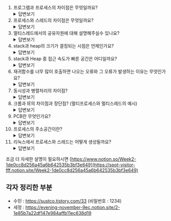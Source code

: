 1. 프로그램과 프로세스의 차이점은 무엇일까요?
    <details>
        <summary>답변보기</summary>
        프로그램은 우리가 코딩을 하는 코드 뭉텅이라고 생각하면 편함.<br>
        프로그램 - 파일 시스템에 존재하는 실행파일<br>
        프로세스 - 프로그램이 실행되어 메모리가 할당되어 메모리 상에 올라간 프로그램
    </details>
2. 프로세스와 스레드의 차이점은 무엇일까요?
     <details>
        <summary>답변보기</summary>
        프로세스는 하나 이상의 스레드에 의해 실행되는 프로그램의 인스턴스이며, 스레드는 프로세스 내에 존재하는 독립적인 실행단위이다.<br>
        각 스레드는 stack 영역을 제외한 프로세스의 메모리 공간과 다른 리소스를 공유합니다.
    </details>
3. 멀티스레드에서의 공유자원에 대해 설명해주실수 있나요?
   <details>
        <summary>답변보기</summary>
        각 스레드는 stack을 제외한 프로세스의 메모리공간을 공유하기 때문에, 멀티프로세스 보다 적은 메모리를 사용합니다.
    </details>
4. stack과 heap의 크기가 결정되는 시점은 언제인가요?
    <details>
        <summary>답변보기</summary>
        stack의 크기는 운영체제에 의해 시작 시 프로그램에 할당 되며, 고정된 크기를 가집니다. <br>
        heap의 크기는 프로그래머에 의해 결정되며 프로그램 실행중에 동적으로 변경된다.
    </details>
5. stack과 Heap 중 접근 속도가 빠른 공간은 어디일까요?
    <details>
        <summary>답변보기</summary>
        <p>stack이 빠릅니다.<p>
        stack의 경우는 이미 메모리 상에 할당이 되어 있기 때문에 코드를 컴파일 할때 스택에 있는 변수의 위치를 알고 있지만, heap은 사용자에 따라 동적으로 할당하는 공간이기 때문에 컴파일러가 어느 위치에 변수가 저장되어있는지를 알고 있지 않다.
    </details>
6. 재귀함수를 너무 많이 호출하면 나오는 오류와 그 오류가 발생하는 이유는 무엇인가요?
    <details>
        <summary>답변보기</summary>
        stack overflow
        함수를 호출할때 지역변수나 매개변수 등이 stack에 쌓이게 되는데, 너무 많은 함수 호출로 인해 stack이 꽉차면 stackoverflow 발생
    </details>
7. 동시성과 병렬처리의 차이점?
    <details>
        <summary>답변보기</summary>
        동시성의 경우 멀티프로세스나 멀티스레드 방식을 이용하여 context switching을 이용하여 동시에 실행하는 것처럼 보이게 하는 것을 의미<br>
        병렬성은 멀티코어 즉 물리적인 코어가 여러개인 점을 이용해 동일한 시간에 독립적인 작업을 실행할 수 있음을 의미한다.
    </details>
8. 크롬과 IE의 차이점과 장단점? (멀티프로세스와 멀티스레드의 예시)
    <details>
        <summary>답변보기</summary>
        크롬은 멀티프로세스 방식이다.
        IE는 멀티스레드 방식이다.
        크롬의 경우 멀티프로세스 방식이기 때문에 각각의 탭이 각각의 프로세스이기 때문에 각 프로세스가 독립되어 있어 서로 영향을 미치지 않지만, 많은 메모리를 사용한다.<br>
        IE의 경우 멀티스레드 방식이기 때문에 메모리의 사용량이 상대적으로 적지만 하나의 탭이 오류로 인해 종료되었을 때 모든 탭에 영향을 끼치며 모든 탭이 비정상적으로 종료되는 현상이 발생 할 수 있다.
    </details>
9. PCB란 무엇인가요?
    <details>
        <summary>답변보기</summary>
        특정한 프로세스를 관리할 필요가 있는 정보를 포함하는 프로세스를 표현하는 자료구조이다.
    </details>
10. 프로세스의 주소공간이란?
    <details>
        <summary>답변보기</summary>
        프로세스가 메모리를 할당 받고, 이 할당 받은 메모리를 관리하기 위한 공간<br>stack, heap, data, text로 이루어져 있다.
    </details>
11. 리눅스에서 프로세스와 스레드는 어떻게 생성될까요?
    <details>
        <summary>답변보기</summary>
        리눅스에서는 기본적으로 새로운 프로세스가 생성될때 fork() 명령어가 실행된다.<br>
        fork()로 자신과 동일한 자식 프로세스를 생성한 뒤, exec()명령어로 다른 프로세스로 보이게 변경한다.
        <br>
        fork()를 통해 자식프로세스를 만들면 너무 메모리 사용량이 크므로 리눅스에서는 쓰레드를 만들기 위해 자식프로세스를 동일하게 만들지만 부모프로세스의 PCB정보를 포함하여 포인터형태로 가지게 된다.
        <br>
        그래서 프로세스이지만 상대적으로 가볍기 때문에 필요한 작업만을 처리할 수 있어서 `가벼운 프로세스`라고 부르기도 한다.
        linux 시스템에서는 fork() 명령어로 프로세스를 생성, clone() 명령어로 스레드를 생성할 수 있다.
    </details>

   조금 더 자세한 설명이 필요하시면 [https://www.notion.so/Week2-1de0cc8d256a45a6b642535b3bf3e649](https://spot-visitor-fff.notion.site/Week2-1de0cc8d256a45a6b642535b3bf3e649)



## 각자 정리한 부분

* 수민 : https://sustco.tistory.com/33 (비밀번호 : 1234)
* 세정 : https://evening-november-9ec.notion.site/2-1e85b7a22df147e984affb11ec638d19
